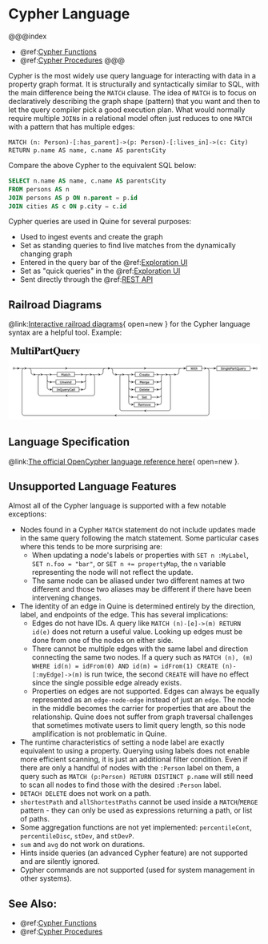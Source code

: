 # Cypher Language

@@@index
* @ref:[Cypher Functions](cypher_functions.md)
* @ref:[Cypher Procedures](cypher_procedures.md)
@@@


Cypher is the most widely use query language for interacting with data in a property graph format. It is structurally and syntactically similar to SQL, with the main difference being the `MATCH` clause. The idea of `MATCH` is to focus on declaratively describing the graph shape (pattern) that you want and then to let the query compiler pick a good execution plan. What would normally require multiple `JOIN`s in a relational model often just reduces to one `MATCH` with a pattern that has multiple edges:

```cypher
MATCH (n: Person)-[:has_parent]->(p: Person)-[:lives_in]->(c: City)
RETURN p.name AS name, c.name AS parentsCity
```

Compare the above Cypher to the equivalent SQL below:

```sql
SELECT n.name AS name, c.name AS parentsCity
FROM persons AS n
JOIN persons AS p ON n.parent = p.id
JOIN cities AS c ON p.city = c.id
```

Cypher queries are used in Quine for several purposes:

  * Used to ingest events and create the graph
  * Set as standing queries to find live matches from the dynamically changing graph
  * Entered in the query bar of the @ref:[Exploration UI](../../getting_started/exploration_ui.md)
  * Set as "quick queries" in the @ref:[Exploration UI](../../getting_started/exploration_ui.md)
  * Sent directly through the @ref:[REST API](../rest_api.md)


## Railroad Diagrams
@link:[Interactive railroad diagrams](https://s3.amazonaws.com/artifacts.opencypher.org/M18/railroad/Cypher.html){ open=new } for the Cypher language syntax are a helpful tool. Example:

![cypher railroad](cypher-MultiPartQuery-railroad-diagram.png)


## Language Specification
@link:[The official OpenCypher language reference here](https://s3.amazonaws.com/artifacts.opencypher.org/openCypher9.pdf){ open=new }.

## Unsupported Language Features
Almost all of the Cypher language is supported with a few notable exceptions:

- Nodes found in a Cypher `MATCH` statement do not include updates made in the same query following the match statement. Some particular cases where this tends to be more surprising are:
   - When updating a node's labels or properties with `SET n :MyLabel`, `SET n.foo = "bar"`, or `SET n += propertyMap`, the `n` variable representing the node will not reflect the update.
   - The same node can be aliased under two different names at two different and those two aliases may be different if there have been intervening changes.
- The identity of an edge in Quine is determined entirely by the direction, label, and endpoints of the edge. This has several implications:
   - Edges do not have IDs. A query like `MATCH (n)-[e]->(m) RETURN id(e)` does not return a useful value. Looking up edges must be done from one of the nodes on either side.
   - There cannot be multiple edges with the same label and direction connecting the same two nodes. If a query such as `MATCH (n), (m) WHERE id(n) = idFrom(0) AND id(m) = idFrom(1) CREATE (n)-[:myEdge]->(m)` is run twice, the second `CREATE` will have no effect since the single possible edge already exists.
   - Properties on edges are not supported. Edges can always be equally represented as an `edge-node-edge` instead of just an `edge`. The node in the middle becomes the carrier for properties that are about the relationship. Quine does not suffer from graph traversal challenges that sometimes motivate users to limit query length, so this node amplification is not problematic in Quine.
- The runtime characteristics of setting a node label are exactly equivalent to using a property. Querying using labels does not enable more efficient scanning, it is just an additional filter condition. Even if there are only a handful of nodes with the `:Person` label on them, a query such as `MATCH (p:Person) RETURN DISTINCT p.name` will still need to scan all nodes to find those with the desired `:Person` label.
- `DETACH DELETE` does not work on a path.
- `shortestPath` and `allShortestPaths` cannot be used inside a `MATCH`/`MERGE` pattern - they can only be used as expressions returning a path, or list of paths.
- Some aggregation functions are not yet implemented: `percentileCont`, `percentileDisc`, `stDev`, and `stDevP`. 
- `sum` and `avg` do not work on durations.
- Hints inside queries (an advanced Cypher feature) are not supported and are silently ignored.
- Cypher commands are not supported (used for system management in other systems).

## See Also:
- @ref:[Cypher Functions](cypher_functions.md)
- @ref:[Cypher Procedures](cypher_procedures.md)
